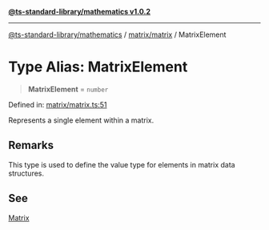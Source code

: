 [**@ts-standard-library/mathematics v1.0.2**](../../../README.md)

***

[@ts-standard-library/mathematics](../../../README.md) / [matrix/matrix](../README.md) / MatrixElement

# Type Alias: MatrixElement

> **MatrixElement** = `number`

Defined in: [matrix/matrix.ts:51](https://github.com/gabaudette/ts-stdlib/blob/4a412e6fb273dc9fcab54b84c05921f52dac4b3f/packages/mathematics/src/matrix/matrix.ts#L51)

Represents a single element within a matrix.

## Remarks

This type is used to define the value type for elements in matrix data structures.

## See

[Matrix](Matrix.md)
